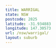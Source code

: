 ```yaml
---
title: WARRIGAL
state: NSW
postcode: 2825
latitude: -31.934883
longitude: 147.30573
url: /nsw/warrigal/
layout: suburb
---
```

